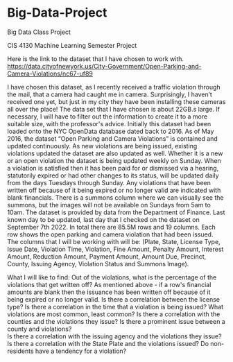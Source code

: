# Big-Data-Project
Big Data Class Project 

CIS 4130 
Machine Learning Semester Project

Here is the link to the dataset that I have chosen to work with. 
https://data.cityofnewyork.us/City-Government/Open-Parking-and-Camera-Violations/nc67-uf89

I have chosen this dataset, as I recently received a traffic violation through the mail, that a camera had caught me in camera. Surprisingly, I haven’t received one yet, but just in my city they have been installing these cameras all over the place! The data set that I have chosen is about 22GB.s large. If necessary, I will have to filter out the information to create it to a more suitable size, with the professor's advice. 
Initially this dataset had been loaded onto the NYC OpenData database dated back to 2016. As of May 2016, the dataset “Open Parking and Camera Violations” is contained and updated continuously. As new violations are being issued, existing violations updated the dataset are also updated as well. Whether it is a new or an open violation the dataset is being updated weekly on Sunday. When a violation is satisfied then it has been paid for or dismissed via a hearing, statutorily expired or had other changes to its status, will be updated daily from the days Tuesdays through Sunday. Any violations that have been written off because of it being expired or no longer valid are indicated with blank financials. There is a summons column where we can visually see the summons, but the images will not be available on Sundays from 5am to 10am. The dataset is provided by data from the Department of Finance. Last known day to be updated, last day that I checked on the dataset on September 7th 2022. 
In total there are 85.5M rows and 19 columns. Each row shows the open parking and camera violation that had been issued.  The columns that I will be working with will be: (Plate, State, License Type, Issue Date, Violation Time, Violation, Fine Amount, Penalty Amount, Interest Amount, Reduction Amount, Payment Amount, Amount Due, Precinct, County, Issuing Agency, Violation Status and Summons Image). 

What I will like to find: 
Out of the violations, what is the percentage of the violations that get written off? 
As mentioned above - if a row's financial amounts are blank then the issuance has been written off because of it being expired or no longer valid. 
Is there a correlation between the license type? 
Is there a correlation in the time that a violation is being issued? 
What violations are most common, least common? 
Is there a correlation with the counties and the violations they issue? Is there a prominent issue between a county and violations?  
Is there a correlation with the issuing agency and the violations they issue? 
Is there a correlation with the State Plate and the violations issued? Do non-residents have a tendency for a violation? 
